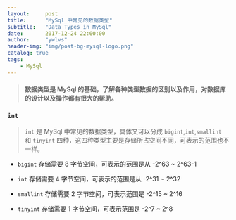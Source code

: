 ```yaml
---
layout:     post
title:      "MySql 中常见的数据类型"
subtitle:   "Data Types in MySql"
date:       2017-12-24 22:00:00
author:     "ywlvs"
header-img: "img/post-bg-mysql-logo.png"
catalog: true
tags:
    - MySql
---
```


> #### 数据类型是 MySql 的基础，了解各种类型数据的区别以及作用，对数据库的设计以及操作都有很大的帮助。

### **`int`**

>`int` 是 MySql 中常见的数据类型，具体又可以分成 `bigint`,`int`,`smallint` 和 `tinyint` 四种，这四种类型主要是存储所占空间不同，可表示的范围也不一样。

+ `bigint` 存储需要 8 字节空间，可表示的范围是从 -2^63 ~ 2^63-1

+ `int` 存储需要 4 字节空间，可表示的范围是从 -2^31 ~ 2^32

+ `smallint` 存储需要 2 字节空间，可表示范围是 -2^15 ~ 2^16

+ `tinyint` 存储需要 1 字节空间，可表示范围是 -2^7 ~ 2^8
